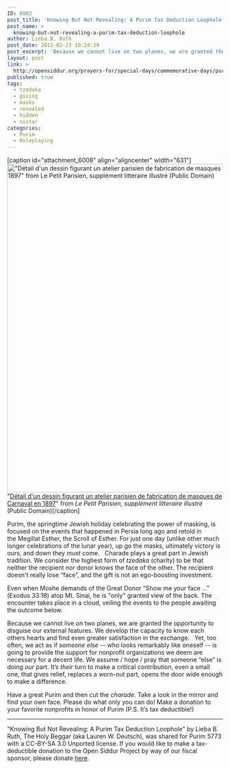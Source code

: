 ```yaml
---
ID: 6003
post_title: 'Knowing But Not Revealing: A Purim Tax Deduction Loophole'
post_name: >
  knowing-but-not-revealing-a-purim-tax-deduction-loophole
author: Lieba B. Ruth
post_date: 2013-02-23 10:24:39
post_excerpt: 'Because we cannot live on two planes, we are granted the opportunity to disguise our external features. We develop the capacity to know each others hearts and find even greater satisfaction in the exchange. Yet, too often, we act as if <em>someone else</em> -- who looks remarkably like oneself -- is going to provide the support for nonprofit organizations we deem are necessary for a decent life. We assume / hope / pray that someone “else” is doing <em>our</em> part. It’s <em>their</em> turn to make a critical contribution, even a small one, that gives relief, replaces a worn-out part, opens the door wide enough to make a difference. '
layout: post
link: >
  http://opensiddur.org/prayers-for/special-days/commemorative-days/purim/knowing-but-not-revealing-a-purim-tax-deduction-loophole/
published: true
tags:
  - tzedaka
  - giving
  - masks
  - revealed
  - hidden
  - nistar
categories:
  - Purim
  - Roleplaying
---
```

[caption id="attachment_6008" align="aligncenter" width="631"]<a href="http://opensiddur.org/wp-content/uploads/2013/02/631px-Atelier_parisien_de_fabrication_de_masques_1897.jpg"><img src="http://opensiddur.org/wp-content/uploads/2013/02/631px-Atelier_parisien_de_fabrication_de_masques_1897.jpg" alt="&quot;Détail d&#039;un dessin figurant un atelier parisien de fabrication de masques de Carnaval en 1897&quot; from Le Petit Parisien, supplément litteraire illustré (Public Domain)" width="631" height="768" class="size-full wp-image-6008" /></a> "<a href="http://commons.wikimedia.org/wiki/File:Atelier_parisien_de_fabrication_de_masques_1897.jpg">Détail d'un dessin figurant un atelier parisien de fabrication de masques de Carnaval en 1897</a>" from <em>Le Petit Parisien, supplément litteraire illustré</em> (Public Domain)[/caption]

Purim, the springtime Jewish holiday celebrating the power of masking, is focused on the events that happened in Persia long ago and retold in the Megillat Esther, the Scroll of Esther. For just one day (unlike other much longer celebrations of the lunar year), up go the masks, ultimately victory is ours, and down they <em>must</em> come.
 
Charade plays a great part in Jewish tradition. We consider the highest form of <em>tzedaka</em> (charity) to be that neither the recipient nor donor knows the face of the other. The recipient doesn't really lose “face”, and the gift is not an ego-boosting investment. 

Even when Moshe demands of the Great Donor "Show me your face ..." (Exodus 33:18) atop Mt. Sinai, he is "only" granted view of the back. The encounter takes place in a cloud, veiling the events to the people awaiting the outcome below. 

Because we cannot live on two planes, we are granted the opportunity to disguise our external features. We develop the capacity to know each others hearts and find even greater satisfaction in the exchange.
 
Yet, too often, we act as if <em>someone else</em> -- who looks remarkably like oneself -- is going to provide the support for nonprofit organizations we deem are necessary for a decent life. We assume / hope / pray that someone “else” is doing <em>our</em> part. It’s <em>their</em> turn to make a critical contribution, even a small one, that gives relief, replaces a worn-out part, opens the door wide enough to make a difference. 

Have a great Purim and then cut the <em>charade</em>. Take a look in the mirror and find your own face. Please do what only you can do! Make a donation to your favorite nonprofits in honor of Purim (P.S. It’s tax deductible!)

<hr />
"Knowing But Not Revealing: A Purim Tax Deduction Loophole" by Lieba B. Ruth, The Holy Beggar (aka Lauren W. Deutsch), was shared for Purim 5773 with a CC-BY-SA 3.0 Unported license. If you would like to make a tax-deductible donation to the Open Siddur Project by way of our fiscal sponsor, please donate <a href="http://www.razoo.com/story/Opensiddurproject">here</a>.